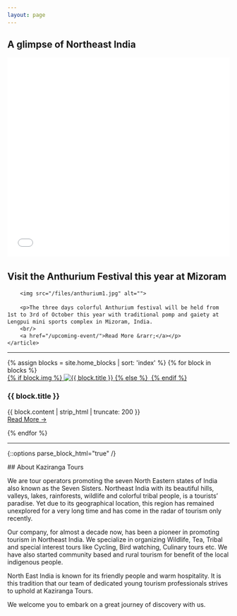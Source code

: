 ```yaml
---
layout: page
---
```


<div class="row">
    <article class="6u 12u$(3) work-item">
        <h2>A glimpse of Northeast India</h2>
        <iframe width="100%" height="450" src="//www.youtube.com/embed/sUhZO86qyJg" frameborder="0" allowfullscreen></iframe>
    </article>
    <article class="6u$ 12u$(3) work-item">
        <h2>Visit the Anthurium Festival this year at Mizoram</h2>

        <img src="/files/anthurium1.jpg" alt="">
        
        <p>The three days colorful Anthurium festival will be held from 1st to 3rd of October this year with traditional pomp and gaiety at Lengpui mini sports complex in Mizoram, India.
        <br/>
        <a href="/upcoming-event/">Read More &rarr;</a></p>
    </article>
</div>

<hr>

<div class="row">
{% assign blocks = site.home_blocks | sort: 'index' %}
{% for block in blocks %}
<article class="6u{% cycle '', '$' %} 12u$(3) work-item">
        <a href="{{ block.img }}" class="image fit thumb">
            {% if block.img  %}
                <img src="{{ block.thumb }}" alt="{{ block.title }}">
            {% else %}
                <img src="//placehold.it/640x480&amp;text={{ block.title | cgi_escape }}" alt="">
            {% endif %}
        </a>
        <h3>{{ block.title }}</h3>
        <p>{{ block.content | strip_html | truncate: 200 }}<br/><a href="{{ block.url }}">Read More &rarr;</a></p>
</article>
{% endfor %}
</div>

<hr>

{::options parse_block_html="true" /}
<div id="about-kt">
## About Kaziranga Tours

We are tour operators promoting the seven North Eastern states of India also known as the Seven Sisters. Northeast India with its beautiful hills, valleys, lakes, rainforests, wildlife and colorful tribal people, is a tourists’ paradise. Yet due to its geographical location, this region has remained unexplored for a very long time and has come in the radar of tourism only recently.

Our company, for almost a decade now, has been a pioneer in promoting tourism in Northeast India. We specialize in organizing Wildlife, Tea, Tribal and special interest tours like Cycling, Bird watching, Culinary tours etc. We have also started community based and rural tourism for benefit of the local indigenous people.

North East India is known for its friendly people and warm hospitality. It is this tradition that our team of dedicated young tourism professionals strives to uphold at Kaziranga Tours.

We welcome you to embark on a great journey of discovery with us.
</div>